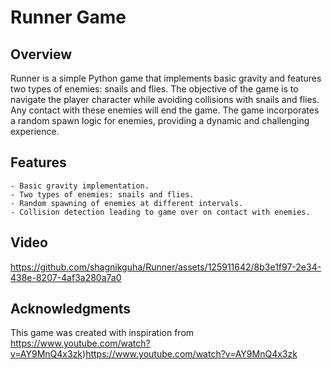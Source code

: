 # Runner Game

## Overview
Runner is a simple Python game that implements basic gravity and features two types of enemies: snails and flies. The objective of the game is to navigate the player character while avoiding collisions with snails and flies. Any contact with these enemies will end the game. The game incorporates a random spawn logic for enemies, providing a dynamic and challenging experience.

## Features

    - Basic gravity implementation.
    - Two types of enemies: snails and flies.
    - Random spawning of enemies at different intervals.
    - Collision detection leading to game over on contact with enemies.

## Video
https://github.com/shagnikguha/Runner/assets/125911642/8b3e1f97-2e34-438e-8207-4af3a280a7a0

## Acknowledgments
This game was created with inspiration from https://www.youtube.com/watch?v=AY9MnQ4x3zk)https://www.youtube.com/watch?v=AY9MnQ4x3zk
